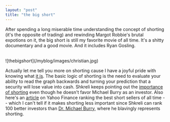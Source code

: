 ```yaml
---
layout: "post"
title: "the big short"
---
```


After spending a long miserable time understanding the concept of shorting (it's the opposite of trading) and rewinding Margot Robbie's brutal expotions on it, the big short is still my favorite movie of all time. It's a shitty documentary and a good movie. And it includes Ryan Gosling.

<br>
![thebigshort](/myblog/images/christian.jpg)

Actually let me tell you more on shorting cause I have a joyful pride with knowing what [it is][shorting]. The basic logic of shorting is the need to evaluate your ability to read the graph backwards and turning your prediction that a security will lose value into cash. Shkreli keeps pointing out the [importance of shorting][shkreli] even though he doesn't favor Michael Burry as an investor. Also here's an [article][yahoo] on Yahoo Finance ranking the best short sellers of all time -- which I can't tell if it makes shorting less important since Shkreli can rank 100 better investors than [Dr. Michael Burry][doctor], where he blavingly represents shorting.	  























[doctor]: https://youtu.be/pLLgNi5UmB0?feature=shared
[yahoo]: https://finance.yahoo.com/news/10-most-successful-short-sellers-141904957.html?guccounter=1&guce_referrer=aHR0cHM6Ly93d3cuZ29vZ2xlLmNvbS8&guce_referrer_sig=AQAAAFfSTZy9nD_DkNmqatNB25kvDBAlUSgZtutxW7uAMXx2SDZocGg6IVKyYXIeHtbPVJq7KJO9bwRYjqKRqNtfQGBbT11KnZ5F5D9FH5PHqVRzuKY6gEYyS7YerK1wL86509PZWalkF5ncMuTPlqXM0TI17nIS3z8m0w4PquOBEM0a
[shkreli]: https://www.youtube.com/watch?v=IvKuxUH60i8
[shorting]: https://en.wikipedia.org/wiki/Short_(finance)